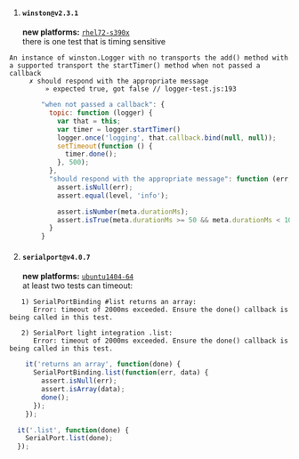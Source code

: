 1. #### `winston@v2.3.1`
   __new platforms:__ [`rhel72-s390x`](https://ci.nodejs.org/view/Node.js-citgm/job/citgm-smoker/808/nodes=rhel72-s390x/testReport/junit/(root)/citgm/winston_v2_3_1/)  
   there is one test that is timing sensitive  
```
An instance of winston.Logger with no transports the add() method with a supported transport the startTimer() method when not passed a callback
     ✗ should respond with the appropriate message 
         » expected true, got false // logger-test.js:193
```
```js
        "when not passed a callback": {
          topic: function (logger) {
            var that = this;
            var timer = logger.startTimer()
            logger.once('logging', that.callback.bind(null, null));
            setTimeout(function () {
              timer.done();
            }, 500);
          },
          "should respond with the appropriate message": function (err, transport, level, msg, meta) {
            assert.isNull(err);
            assert.equal(level, 'info');

            assert.isNumber(meta.durationMs);
            assert.isTrue(meta.durationMs >= 50 && meta.durationMs < 100);
          }
        }
```
2. #### `serialport@v4.0.7`
   __new platforms:__ [`ubuntu1404-64`](https://ci.nodejs.org/view/Node.js-citgm/job/citgm-smoker/808/nodes=ubuntu1404-64/testReport/junit/(root)/citgm/serialport_v4_0_7/)  
   at least two tests can timeout:  
```
   1) SerialPortBinding #list returns an array:
      Error: timeout of 2000ms exceeded. Ensure the done() callback is being called in this test.
   
   2) SerialPort light integration .list:
      Error: timeout of 2000ms exceeded. Ensure the done() callback is being called in this test.
```
```js
    it('returns an array', function(done) {
      SerialPortBinding.list(function(err, data) {
        assert.isNull(err);
        assert.isArray(data);
        done();
      });
    });
```
```js
  it('.list', function(done) {
    SerialPort.list(done);
  });
```